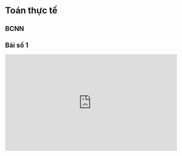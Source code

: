# Toán thực tế
## BCNN
## Bài số 1
<iframe width="560" height="315" src="https://www.youtube.com/embed/-9fQbbYITpo?si=7xl1fFOFrgF7p7ZH" title="YouTube video player" frameborder="0" allow="accelerometer; autoplay; clipboard-write; encrypted-media; gyroscope; picture-in-picture; web-share" referrerpolicy="strict-origin-when-cross-origin" allowfullscreen></iframe>